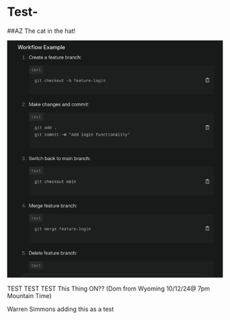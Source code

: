 # Test-

##AZ
The cat in the hat!

![Git Workflow](images/git-workflow.png)

TEST TEST TEST This Thing ON?? 
(Dom from Wyoming 10/12/24@ 7pm Mountain Time)

Warren 
Simmons 
adding this as a test